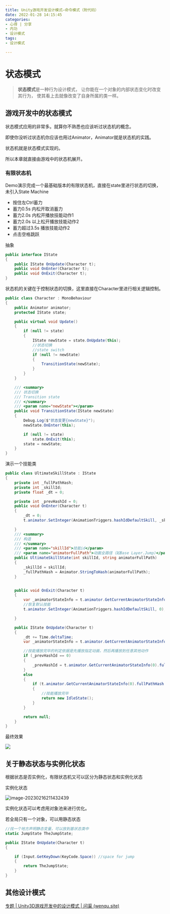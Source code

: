 ```yaml
---
title: Unity游戏开发设计模式—命令模式（附代码）
date: 2022-01-28 14:15:45
categories:
- 心得 | 分享
- 内功
- 设计模式
tags:
- 设计模式

---
```


<meta name="referrer" content="no-referrer"/>

# 状态模式

>**状态模式**是一种行为设计模式， 让你能在一个对象的内部状态变化时改变其行为， 使其看上去就像改变了自身所属的类一样。



## 游戏开发中的状态模式

状态模式应用的非常多。就算你不熟悉也应该听过状态机的概念。

即使你没听过状态机你应该也用过Animator，Animator就是状态机的实践。

状态机就是状态模式实现的。

所以本章就直接由游戏中的状态机展开。



### 有限状态机

Demo演示完成一个最基础版本的有限状态机，直接在state里进行状态的切换，未引入State Machine

- 按住左Ctrl蓄力
- 蓄力0.5s 内松开取消蓄力
- 蓄力2.0s 内松开播放技能动作1
- 蓄力2.0s 以上松开播放技能动作2
- 蓄力超过3.5s 播放技能动作2
- 点击空格跳跃

抽象

```c#
public interface IState
{
    public IState OnUpdate(Character t);
    public void OnEnter(Character t);
    public void OnExit(Character t);
}
```

状态机的关键在于控制状态的切换，这里直接在Character里进行相关逻辑控制。

```c#
public class Character : MonoBehaviour
{
    public Animator animator;
    protected IState state;

    public virtual void Update()
    {
        if (null != state)
        {
            IState newState = state.OnUpdate(this);
            //状态切换
            //state switch
            if (null != newState)
            {
                TransitionState(newState);
            }
        }
    }

    /// <summary>
    /// 状态切换
    /// Transition state
    /// </summary>
    /// <param name="newState"></param>
    public void TransitionState(IState newState)
    {
        Debug.Log($"状态变更{newState}");
        newState.OnEnter(this);

        if (null != state)
            state.OnExit(this);
        state = newState;
    }
}
```

演示一个技能类

```c#
public class UltimateSkillState : IState
{
    private int _fullPathHash;
    private int _skillId;
    private float _dt = 0;

    private int _prevHashId = 0;
    public void OnEnter(Character t)
    {
        _dt = 0;
        t.animator.SetInteger(AnimationTriggers.hashIdDefaultSkill, _skillId);

    }
    /// <summary>
    /// 构造
    /// </summary>
    /// <param name="skillId">技能id</param>
    /// <param name="animatorFullPath">动画全路径（如Base Layer.Jump)</param>
    public UltimateSkillState(int skillId, string animatorFullPath)
    {
        _skillId = skillId;
        _fullPathHash = Animator.StringToHash(animatorFullPath);
    }


    public void OnExit(Character t)
    {
        var _animatorStateInfo = t.animator.GetCurrentAnimatorStateInfo(0);
        //恢复默认技能
        t.animator.SetInteger(AnimationTriggers.hashIdDefaultSkill, 0);

    }

    public IState OnUpdate(Character t)
    {
        _dt += Time.deltaTime;
        var _animatorStateInfo = t.animator.GetCurrentAnimatorStateInfo(0);

        //技能播放完毕的判定依据是先播放指定动画，然后再播放到任意其他动作
        if (_prevHashId == 0)
        {
            _prevHashId = t.animator.GetCurrentAnimatorStateInfo(0).fullPathHash == _fullPathHash ? _fullPathHash : 0;
        }
        else
        {
            if (t.animator.GetCurrentAnimatorStateInfo(0).fullPathHash != _prevHashId)
            {
                //技能播放完毕
                return new IdleState();
            }
        }

        return null;
    }
}
```

最终效果

![](https://pic.wenqu.space/uploads/2023/02/16/StateMachine.gif)

## 关于静态状态与实例化状态

根据状态是否实例化，有限状态机又可以区分为静态状态和实例化状态

实例化状态

![image-20230216211432439](https://pic.wenqu.space/uploads/2023/02/16/image-20230216211432439.png)

实例化状态可以考虑用对象池来进行优化。

若全局只有一个对象，可以用静态状态

```c#
//找一个地方声明静态变量，可以放到基状态类中
static JumpState TheJumpState;
```

```c#
public IState OnUpdate(Character t)
{

    if (Input.GetKeyDown(KeyCode.Space)) //space for jump
    {
        return TheJumpState;
    }
}
```


## 其他设计模式

[专题 | Unity3D游戏开发中的设计模式 | 问渠 (wenqu.site)](https://wenqu.site/Unity-Design-Pattern.html)
